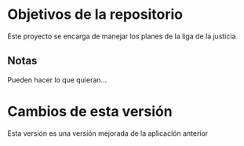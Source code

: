 # Objetivos de la repositorio

Este proyecto se encarga de manejar los planes de la liga de la justicia


## Notas
Pueden hacer lo que quieran...

# Cambios de esta versión
Esta versión es una versión mejorada de la aplicación anterior